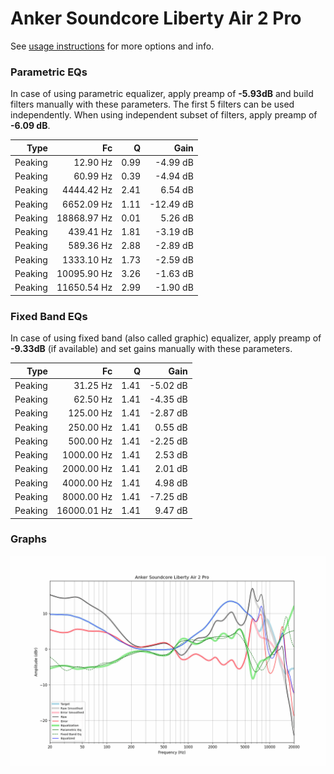 # Anker Soundcore Liberty Air 2 Pro
See [usage instructions](https://github.com/jaakkopasanen/AutoEq#usage) for more options and info.

### Parametric EQs
In case of using parametric equalizer, apply preamp of **-5.93dB** and build filters manually
with these parameters. The first 5 filters can be used independently.
When using independent subset of filters, apply preamp of **-6.09 dB**.

| Type    | Fc          |    Q | Gain      |
|--------:|------------:|-----:|----------:|
| Peaking | 12.90 Hz    | 0.99 | -4.99 dB  |
| Peaking | 60.99 Hz    | 0.39 | -4.94 dB  |
| Peaking | 4444.42 Hz  | 2.41 | 6.54 dB   |
| Peaking | 6652.09 Hz  | 1.11 | -12.49 dB |
| Peaking | 18868.97 Hz | 0.01 | 5.26 dB   |
| Peaking | 439.41 Hz   | 1.81 | -3.19 dB  |
| Peaking | 589.36 Hz   | 2.88 | -2.89 dB  |
| Peaking | 1333.10 Hz  | 1.73 | -2.59 dB  |
| Peaking | 10095.90 Hz | 3.26 | -1.63 dB  |
| Peaking | 11650.54 Hz | 2.99 | -1.90 dB  |

### Fixed Band EQs
In case of using fixed band (also called graphic) equalizer, apply preamp of **-9.33dB**
(if available) and set gains manually with these parameters.

| Type    | Fc          |    Q | Gain     |
|--------:|------------:|-----:|---------:|
| Peaking | 31.25 Hz    | 1.41 | -5.02 dB |
| Peaking | 62.50 Hz    | 1.41 | -4.35 dB |
| Peaking | 125.00 Hz   | 1.41 | -2.87 dB |
| Peaking | 250.00 Hz   | 1.41 | 0.55 dB  |
| Peaking | 500.00 Hz   | 1.41 | -2.25 dB |
| Peaking | 1000.00 Hz  | 1.41 | 2.53 dB  |
| Peaking | 2000.00 Hz  | 1.41 | 2.01 dB  |
| Peaking | 4000.00 Hz  | 1.41 | 4.98 dB  |
| Peaking | 8000.00 Hz  | 1.41 | -7.25 dB |
| Peaking | 16000.01 Hz | 1.41 | 9.47 dB  |

### Graphs
![](./Anker%20Soundcore%20Liberty%20Air%202%20Pro.png)